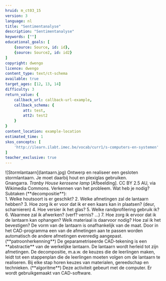 ```yaml
---
hruid: m_ct03_15
version: 3
language: nl
title: "Sentimentanalyse"
description: "Sentimentanalyse"
keywords: [""]
educational_goals: [
    {source: Source, id: id}, 
    {source: Source2, id: id2}
]
copyright: dwengo
licence: dwengo
content_type: text/ct-schema
available: true
target_ages: [12, 13, 14]
difficulty: 3
return_value: {
    callback_url: callback-url-example,
    callback_schema: {
        att: test,
        att2: test2
    }
}
content_location: example-location
estimated_time: 1
skos_concepts: [
    'http://ilearn.ilabt.imec.be/vocab/curr1/s-computers-en-systemen'
]
teacher_exclusive: true
---
```


<context>
![Stormlantaarn](lantaarn.jpg) Ontwerp en realiseer een gesloten stormlantaarn. Je moet daarbij hout en plexiglas gebruiken.  <br>
Gnangarra. <em>Tranby House kerosene lamp</em> [Afbeelding]. CC BY 2.5 AU, via Wikimedia Commons.
</div>
</context>
<decomposition>
Verkennen van het probleem. Wat heb je nodig? <br> Subtaken (**decompositie**):<br>
1. Welke houtsoort is er geschikt?
2. Welke afmetingen zal de lantaarn hebben?
3. Hoe zorg ik er voor dat ik er een kaars kan in plaatsen? (deur, scharnieren)   
4. Hoe versier ik het glas?
5. Welke randprofilering gebruik ik?
6. Waarmee zal ik afwerken? (verf? vernis? ...) 
7. Hoe zorg ik ervoor dat ik de lantaarn kan ophangen? Welk materiaal is daarvoor nodig? Hoe zal ik het bevestigen? 
</decomposition>
<patternRecognition>
De vorm van de lantaarn is onafhankelijk van de maat. Door in het CAD-programma een van de afmetingen aan te passen worden automatisch de andere afmetingen evenredig aangepast. (**patroonherkenning**)
</patternRecognition>
<abstraction>
De geparametriseerde CAD-tekening is een **abstractie** van de werkelijke lantaarn. De lantaarn wordt herleid tot zijn afmetingen. 
</abstraction>
<algorithms>
De decompositie, m.a.w. de keuzes die de leerlingen maken, leidt tot een stappenplan die de leerlingen moeten volgen om de lantaarn te realiseren. Bij elke stap horen keuzes van materialen, gereedschap en technieken. (**algoritme**) 
</algorithms>
<implementation>
Deze activiteit gebeurt met de computer. Er wordt gebruikgemaakt van CAD-software.
</implementation>

